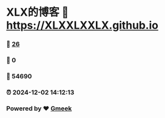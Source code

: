 # XLX的博客 :link: https://XLXXLXXLX.github.io 
### :page_facing_up: [26](https://XLXXLXXLX.github.io/tag.html) 
### :speech_balloon: 0 
### :hibiscus: 54690 
### :alarm_clock: 2024-12-02 14:12:13 
### Powered by :heart: [Gmeek](https://github.com/Meekdai/Gmeek)
